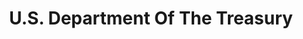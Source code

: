---
# This topic lives at
# https://digital.gov/topics/us-department-of-the-treasury

slug: "us-department-of-the-treasury"

# Topic Title
title: "U.S. Department Of The Treasury"

# description — keep it short and clear
summary: ""


# Weight
weight: 1

# For more information on managing topics,
# see https://github.com/GSA/digitalgov.gov/wiki
---